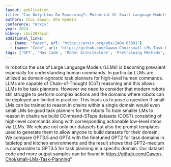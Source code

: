 ```yaml
---
layout: publication
title: "Can Only Llms Do Reasoning?: Potential Of Small Language Models In Task Planning"
authors: Choi Gawon, Ahn Hyemin
conference: "Arxiv"
year: 2024
bibkey: choi2024can
additional_links:
  - {name: "Paper", url: "https://arxiv.org/abs/2404.03891"}
  - {name: "Code", url: "https://github.com/Gawon-Choi/small-LMs-Task-Planning"}
tags: ['GPT', 'Has Code', 'Model Architecture', 'Pretraining Methods', 'Prompting']
---
```

In robotics the use of Large Language Models (LLMs) is becoming prevalent especially for understanding human commands. In particular LLMs are utilized as domain-agnostic task planners for high-level human commands. LLMs are capable of Chain-of-Thought (CoT) reasoning and this allows LLMs to be task planners. However we need to consider that modern robots still struggle to perform complex actions and the domains where robots can be deployed are limited in practice. This leads us to pose a question If small LMs can be trained to reason in chains within a single domain would even small LMs be good task planners for the robots To train smaller LMs to reason in chains we build COmmand-STeps datasets (COST) consisting of high-level commands along with corresponding actionable low-level steps via LLMs. We release not only our datasets but also the prompt templates used to generate them to allow anyone to build datasets for their domain. We compare GPT3.5 and GPT4 with the finetuned GPT2 for task domains in tabletop and kitchen environments and the result shows that GPT2-medium is comparable to GPT3.5 for task planning in a specific domain. Our dataset code and more output samples can be found in https://github.com/Gawon-Choi/small-LMs-Task-Planning"
